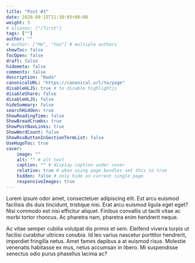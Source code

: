 ```yaml
---
title: "Post #3"
date: 2020-09-15T11:30:03+00:00
weight: 3
# aliases: ["/first"]
tags: [""]
author: ""
# author: ["Me", "You"] # multiple authors
showToc: false
TocOpen: false
draft: false
hidemeta: false
comments: false
description: "Nada"
canonicalURL: "https://canonical.url/to/page"
disableHLJS: true # to disable highlightjs
disableShare: false
disableHLJS: false
hideSummary: false
searchHidden: true
ShowReadingTime: false
ShowBreadCrumbs: true
ShowPostNavLinks: true
ShowWordCount: false
ShowRssButtonInSectionTermList: false
UseHugoToc: true
cover:
    image: ""
    alt: "" # alt text
    caption: "" # display caption under cover
    relative: true # when using page bundles set this to true
    hidden: false # only hide on current single page
    responsiveImages: true
---
```

Lorem ipsum odor amet, consectetuer adipiscing elit. Est arcu euismod facilisis dis duis tincidunt, tristique nisi. Erat arcu euismod ligula eget eget? Nisi commodo est nisi efficitur aliquet. Finibus convallis ut taciti vitae ac morbi tortor rhoncus. Ac pharetra nam, pharetra enim hendrerit neque.

Ac vitae semper cubilia volutpat dis primis et sem. Eleifend viverra turpis ut facilisi curabitur ultrices conubia. Id leo varius nascetur porttitor hendrerit, imperdiet fringilla netus. Amet fames dapibus a at euismod risus. Molestie venenatis habitasse ex mus, netus accumsan in libero. Mi suspendisse senectus odio purus phasellus lacinia ac?

